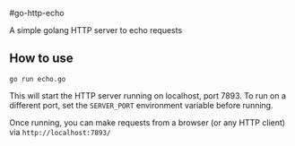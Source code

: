 #go-http-echo

A simple golang HTTP server to echo requests

## How to use

    go run echo.go

This will start the HTTP server running on localhost, port 7893. 
To run on a different port, set the `SERVER_PORT` environment variable before running.

Once running, you can make requests from a browser (or any HTTP client) via `http://localhost:7893/`
